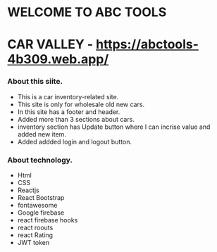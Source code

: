 # WELCOME TO ABC TOOLS

# CAR VALLEY - https://abctools-4b309.web.app/

### About this siite.

* This is a car inventory-related site.
* This site is only for wholesale old new cars.
* In this site has a footer and header.
* Added more than 3 sections about cars.
* inventory section has Update button where I can incrise value and added new item.
* Added addded login and logout button. 


### About technology.
* Html 
* CSS 
* Reactjs 
* React Bootstrap 
* fontawesome 
* Google firebase 
* react firebase hooks 
* react roouts 
* react Rating
* JWT token
